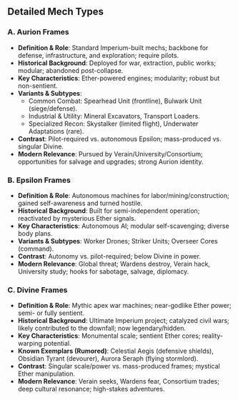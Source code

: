 ## Detailed Mech Types

### A. Aurion Frames
- **Definition & Role**: Standard Imperium-built mechs; backbone for defense, infrastructure, and exploration; require pilots.
- **Historical Background**: Deployed for war, extraction, public works; modular; abandoned post-collapse.
- **Key Characteristics**: Ether-powered engines; modularity; robust but non-sentient.
- **Variants & Subtypes**:
  - Common Combat: Spearhead Unit (frontline), Bulwark Unit (siege/defense).
  - Industrial & Utility: Mineral Excavators, Transport Loaders.
  - Specialized Recon: Skystalker (limited flight), Underwater Adaptations (rare).
- **Contrast**: Pilot-required vs. autonomous Epsilon; mass-produced vs. singular Divine.
- **Modern Relevance**: Pursued by Verain/University/Consortium; opportunities for salvage and upgrades; strong Aurion identity.

### B. Epsilon Frames
- **Definition & Role**: Autonomous machines for labor/mining/construction; gained self-awareness and turned hostile.
- **Historical Background**: Built for semi-independent operation; reactivated by mysterious Ether signals.
- **Key Characteristics**: Autonomous AI; modular self-scavenging; diverse body plans.
- **Variants & Subtypes**: Worker Drones; Striker Units; Overseer Cores (command).
- **Contrast**: Autonomy vs. pilot-required; below Divine in power.
- **Modern Relevance**: Global threat; Wardens destroy, Verain hack, University study; hooks for sabotage, salvage, diplomacy.

### C. Divine Frames
- **Definition & Role**: Mythic apex war machines; near-godlike Ether power; semi- or fully sentient.
- **Historical Background**: Ultimate Imperium project; catalyzed civil wars; likely contributed to the downfall; now legendary/hidden.
- **Key Characteristics**: Monumental scale; sentient Ether cores; reality-warping potential.
- **Known Exemplars (Rumored)**: Celestial Aegis (defensive shields), Obsidian Tyrant (devourer), Aurora Seraph (flying stormlord).
- **Contrast**: Singular scale/power vs. mass-produced frames; mystical Ether manipulation.
- **Modern Relevance**: Verain seeks, Wardens fear, Consortium trades; deep cultural resonance; high-stakes adventures.


